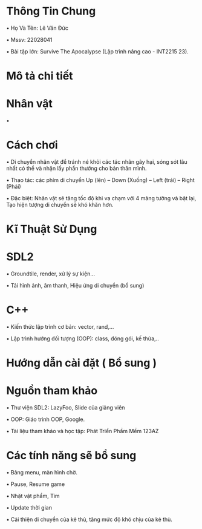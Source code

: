 # Thông Tin Chung
•	Họ Và Tên: Lê Văn Đức

•	Mssv:	22028041

•	Bài tập lớn: Survive The Apocalypse (Lập trình nâng cao - INT2215 23).

# Mô tả chi tiết

# Nhân vật
•
# Cách chơi

•	Di chuyển nhân vật để tránh né khỏi các tác nhân gây hại, sóng sót lâu nhất có thể và nhận lấy phần thưởng cho bản thân mình. 

•	Thao tác: các phím di chuyển 
Up (lên) – Down (Xuống) – Left (trái) – Right (Phải) 

•	Đặc biệt: Nhân vật sẽ tăng tốc độ khi va chạm với 4 mảng tường và bật lại, Tạo hiện tượng di chuyển sẽ khó khăn hơn.

# Kĩ Thuật Sử Dụng

# SDL2

•	Groundtile, render, xử lý sự kiện...

•	Tải hình ảnh, âm thanh, Hiệu ứng di chuyển (bổ sung)
# C++

•	Kiến thức lập trình cơ bản: vector, rand,...

•	Lập trình hướng đối tượng (OOP): class, đóng gói, kế thừa,..

# Hướng dẫn cài đặt ( Bổ sung )

# Nguồn tham khảo

•	Thư viện SDL2: LazyFoo, Slide của giảng viên

•	OOP: Giáo trình OOP, Google.

•	Tài liệu tham khảo và học tập: Phát Triển Phầm Mềm 123AZ

# Các tính năng sẽ bổ sung

•	Bảng menu, màn hình chờ.

•	Pause, Resume game

•	Nhặt vật phẩm, Tim

•	Update thời gian

•	Cải thiện di chuyển của kẻ thù, tăng mức độ khó chịu của kẻ thù.
